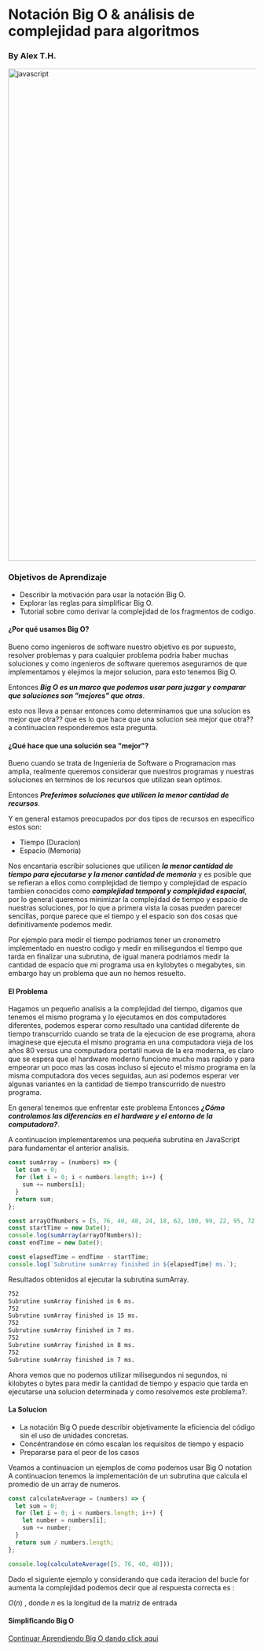 # Notación Big O & análisis de complejidad para algoritmos

### By Alex T.H.

<img align="center" src="https://user-images.githubusercontent.com/73097560/115834477-dbab4500-a447-11eb-908a-139a6edaec5c.gif" alt="javascript" width="1000"/>

### Objetivos de Aprendizaje

- Describir la motivación para usar la notación Big O.
- Explorar las reglas para simplificar Big O.
- Tutorial sobre como derivar la complejidad de los fragmentos de codigo.

#### ¿Por qué usamos Big O?

Bueno como ingenieros de software nuestro objetivo es por supuesto, resolver problemas y para cualquier problema podria haber muchas soluciones y como ingenieros de software queremos asegurarnos de que implementamos y elejimos la mejor solucion, para esto tenemos Big O.

Entonces **_Big O es un marco que podemos usar para juzgar y comparar que soluciones son "mejores" que otras_**.

esto nos lleva a pensar entonces como determinamos que una solucion es mejor que otra?? que es lo que hace que una solucion sea mejor que otra?? a continuacion responderemos esta pregunta.

#### ¿Qué hace que una solución sea "mejor"?

Bueno cuando se trata de Ingenieria de Software o Programacion mas amplia, realmente queremos considerar que nuestros programas y nuestras soluciones en terminos de los recursos que utilizan sean optimos.

Entonces **_Preferimos soluciones que utilicen la menor cantidad de recursos_**.

Y en general estamos preocupados por dos tipos de recursos en especifico estos son:

- Tiempo (Duracion)
- Espacio (Memoria)

Nos encantaria escribir soluciones que utilicen **_la menor cantidad de tiempo para ejecutarse y la menor cantidad de memoria_** y es posible que se refieran a ellos como complejidad de tiempo y complejidad de espacio tambien conocidos como **_complejidad temporal y complejidad espacial_**, por lo general queremos minimizar la complejidad de tiempo y espacio de nuestras soluciones, por lo que a primera vista la cosas pueden parecer sencillas, porque parece que el tiempo y el espacio son dos cosas que definitivamente podemos medir.

Por ejemplo para medir el tiempo podriamos tener un cronometro implementado en nuestro codigo y medir en milisegundos el tiempo que tarda en finalizar una subrutina, de igual manera podriamos medir la cantidad de espacio que mi programa usa en kylobytes o megabytes, sin embargo hay un problema que aun no hemos resuelto.

#### El Problema

Hagamos un pequeño analisis a la complejidad del tiempo, digamos que tenemos el mismo programa y lo ejecutamos en dos computadores diferentes, podemos esperar como resultado una cantidad diferente de tiempo transcurrido cuando se trata de la ejecucion de ese programa, ahora imaginese que ejecuta el mismo programa en una computadora vieja de los años 80 versus una computadora portatil nueva de la era moderna, es claro que se espera que el hardware moderno funcione mucho mas rapido y para empeorar un poco mas las cosas incluso si ejecuto el mismo programa en la misma computadora dos veces seguidas, aun asi podemos esperar ver algunas variantes en la cantidad de tiempo transcurrido de nuestro programa.

En general tenemos que enfrentar este problema
Entonces **_¿Cómo controlamos las diferencias en el hardware y el entorno de la computadora?_**.

A continuacion implementaremos una pequeña subrutina en JavaScript para fundamentar el anterior analisis.

```javascript
const sumArray = (numbers) => {
  let sum = 0;
  for (let i = 0; i < numbers.length; i++) {
    sum += numbers[i];
  }
  return sum;
};

const arrayOfNumbers = [5, 76, 40, 48, 24, 18, 62, 100, 99, 22, 95, 72, 91];
const startTime = new Date();
console.log(sumArray(arrayOfNumbers));
const endTime = new Date();

const elapsedTime = endTime - startTime;
console.log(`Subrutine sumArray finished in ${elapsedTime} ms.`);
```

Resultados obtenidos al ejecutar la subrutina sumArray.

```bash
752
Subrutine sumArray finished in 6 ms.
752
Subrutine sumArray finished in 15 ms.
752
Subrutine sumArray finished in 7 ms.
752
Subrutine sumArray finished in 8 ms.
752
Subrutine sumArray finished in 7 ms.
```

Ahora vemos que no podemos utilizar milisegundos ni segundos, ni kilobytes o bytes para medir la cantidad de tiempo y espacio que tarda en ejecutarse una solucion determinada y como resolvemos este problema?.

#### La Solucion

- La notación Big O puede describir objetivamente la eficiencia del código sin el uso de unidades concretas.
- Concéntrandose en cómo escalan los requisitos de tiempo y espacio
- Prepararse para el peor de los casos

Veamos a continuacion un ejemplos de como podemos usar Big O notation
A continuacion tenemos la implementación de un subrutina que calcula el promedio de un array de numeros.

```javascript
const calculateAverage = (numbers) => {
  let sum = 0;
  for (let i = 0; i < numbers.length; i++) {
    let number = numbers[i];
    sum += number;
  }
  return sum / numbers.length;
};

console.log(calculateAverage([5, 76, 40, 48]));
```

Dado el siguiente ejemplo y considerando que cada iteracion del bucle for aumenta la complejidad podemos decir que al respuesta correcta es :

$O(n)$ , donde $n$ es la longitud de la matriz de entrada

#### Simplificando Big O

[Continuar Aprendiendo Big O dando click aqui ](https://coderbyte.com/video/the-complete-guide-to-big-o-notation-part-1-of-2)
